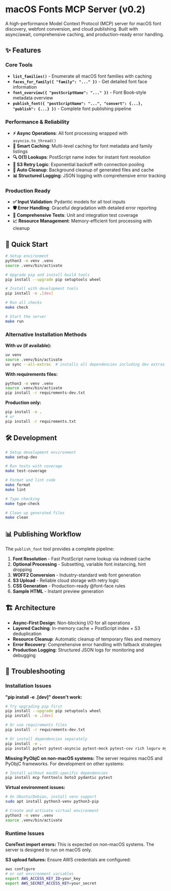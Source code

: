 # macOS Fonts MCP Server (v0.2)

A high-performance Model Context Protocol (MCP) server for macOS font discovery, webfont conversion, and cloud publishing. Built with async/await, comprehensive caching, and production-ready error handling.

## ✨ Features

### Core Tools
- **`list_families()`** - Enumerate all macOS font families with caching
- **`faces_for_family({ "family": "..." })`** - Get detailed font face information
- **`font_overview({ "postScriptName": "..." })`** - Font Book-style metadata overview
- **`publish_font({ "postScriptName": "...", "convert": {...}, "publish": {...} })`** - Complete font publishing pipeline

### Performance & Reliability
- **⚡ Async Operations**: All font processing wrapped with `asyncio.to_thread()`
- **🚀 Smart Caching**: Multi-level caching for font metadata and family listings
- **🔍 O(1) Lookups**: PostScript name index for instant font resolution  
- **🔄 S3 Retry Logic**: Exponential backoff with connection pooling
- **🧹 Auto Cleanup**: Background cleanup of generated files and cache
- **📊 Structured Logging**: JSON logging with comprehensive error tracking

### Production Ready
- **✅ Input Validation**: Pydantic models for all tool inputs
- **🛡️ Error Handling**: Graceful degradation with detailed error reporting
- **🧪 Comprehensive Tests**: Unit and integration test coverage
- **📈 Resource Management**: Memory-efficient font processing with cleanup

## 🚀 Quick Start

```bash
# Setup environment
python3 -m venv .venv
source .venv/bin/activate

# Upgrade pip and install build tools
pip install --upgrade pip setuptools wheel

# Install with development tools
pip install -e .[dev]

# Run all checks
make check

# Start the server
make run
```

### Alternative Installation Methods

**With uv (if available):**
```bash
uv venv
source .venv/bin/activate
uv sync --all-extras  # installs all dependencies including dev extras
```

**With requirements files:**
```bash
python3 -m venv .venv
source .venv/bin/activate
pip install -r requirements-dev.txt
```

**Production only:**
```bash
pip install -e .
# or
pip install -r requirements.txt
```

## 🛠️ Development

```bash
# Setup development environment
make setup-dev

# Run tests with coverage
make test-coverage

# Format and lint code
make format
make lint

# Type checking
make type-check

# Clean up generated files
make clean
```

## 📊 Publishing Workflow

The `publish_font` tool provides a complete pipeline:

1. **Font Resolution** - Fast PostScript name lookup via indexed cache
2. **Optional Processing** - Subsetting, variable font instancing, hint dropping
3. **WOFF2 Conversion** - Industry-standard web font generation
4. **S3 Upload** - Reliable cloud storage with retry logic
5. **CSS Generation** - Production-ready @font-face rules
6. **Sample HTML** - Instant preview generation

## 🏗️ Architecture

- **Async-First Design**: Non-blocking I/O for all operations
- **Layered Caching**: In-memory cache + PostScript index + S3 deduplication
- **Resource Cleanup**: Automatic cleanup of temporary files and memory
- **Error Recovery**: Comprehensive error handling with fallback strategies
- **Production Logging**: Structured JSON logs for monitoring and debugging

## 🔧 Troubleshooting

### Installation Issues

**"pip install -e .[dev]" doesn't work:**
```bash
# Try upgrading pip first
pip install --upgrade pip setuptools wheel
pip install -e .[dev]

# Or use requirements files
pip install -r requirements-dev.txt

# Or install dependencies separately
pip install -e .
pip install pytest pytest-asyncio pytest-mock pytest-cov rich loguru mypy black isort flake8
```

**Missing PyObjC on non-macOS systems:**
The server requires macOS and PyObjC frameworks. For development on other systems:
```bash
# Install without macOS-specific dependencies
pip install mcp fonttools boto3 pydantic pytest
```

**Virtual environment issues:**
```bash
# On Ubuntu/Debian, install venv support
sudo apt install python3-venv python3-pip

# Create and activate virtual environment
python3 -m venv .venv
source .venv/bin/activate
```

### Runtime Issues

**CoreText import errors:**
This is expected on non-macOS systems. The server is designed to run on macOS only.

**S3 upload failures:**
Ensure AWS credentials are configured:
```bash
aws configure
# or set environment variables
export AWS_ACCESS_KEY_ID=your_key
export AWS_SECRET_ACCESS_KEY=your_secret
```
